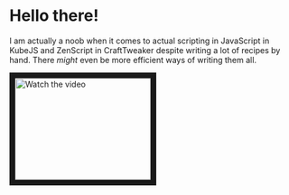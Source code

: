 # Hello there!

I am actually a noob when it comes to actual scripting in JavaScript in KubeJS and ZenScript in CraftTweaker despite writing a lot of recipes by hand. There *might* even be more efficient ways of writing them all.

<a href="https://www.youtube.com/embed/--hc6SzDARA" target="_blank">
 <img src="http://img.youtube.com/vi/--hc6SzDARA/mqdefault.jpg" alt="Watch the video" width="240" height="180" border="10" />
</a>

